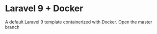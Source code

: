 # Laravel 9 + Docker
A default Laravel 9 template containerized with Docker.
Open the master branch
